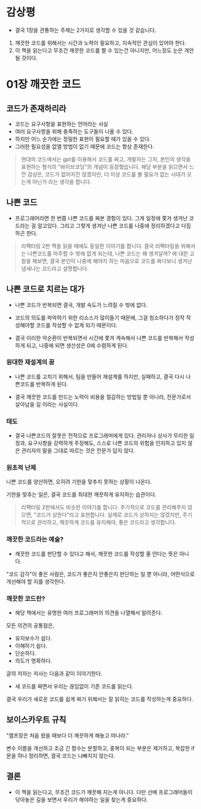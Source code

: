 # 감상평

- 결국 1장을 관통하는 주제는 2가지로 생각할 수 있을 것 같습니다.

1. 깨끗한 코드를 위해서는 시간과 노력이 필요하고, 지속적인 관심이 있어야 한다.
2. 이 책을 읽는다고 무조건 깨끗한 코드를 짤 수 있는건 아니지만, 어느정도 눈은 개안될 것이다.

# 01장 깨끗한 코드

## 코드가 존재하리라

- 코드는 요구사항을 표현하는 언어라는 사실
- 여러 요구사항을 위해 충족하는 도구들이 나올 수 있다.
- 하지만 어느 순가에는 정밀한 표현이 필요할 때가 있을 수 있다.
- 그러한 필요성을 없앨 방법이 없기 때문에 코드는 항상 존재한다.

> 현대의 코드에서는 gpt를 이용해서 코드를 짜고, 개발자는 그저, 본인의 생각을 표현하는 형식의 "바이브코딩"의 개념이 등장했습니다. 해당 부분을 읽으면서 느낀 감상은, 코드가 없어지진 않겠지만, 더 이상 코드를 볼 필요가 없는 시대가 오는게 아닌가 라는 생각을 합니다.

## 나쁜 코드

- 프로그래머라면 한 번쯤 나쁜 코드를 짜본 경험이 있다. 그게 일정에 쫓겨 생겨난 코드라는 걸 알고있다. 그리고 그렇게 생겨난 나쁜 코드를 나중에 정리하겠다고 다짐하곤 한다.

> 리팩터링 2판 책을 읽을 때에도 동일한 이야기를 합니다. 결국 리팩터링을 위해서는 나쁜코드를 마주할 수 밖에 없게 되는데, 나쁜 코드는 왜 생겨날까? 에 대한 고찰을 해보면, 결국 본인이 나중에 해야지 하는 마음으로 코드를 짜다보니 생겨난 냄새나는 코드라고 설명합니다.

## 나쁜 코드로 치르는 대가

- 나쁜 코드가 반복되면 결국, 개발 속도가 느려질 수 밖에 없다.

- 코드의 의도를 파악하기 위한 리소스가 많이들기 때문에, 그걸 청소하다가 정작 작성해야할 코드를 작성할 수 없게 되기 때문이다.

- 결국 이러한 악순환이 반복되면서 시간에 쫓겨 계속해서 나쁜 코드를 반복해서 작성하게 되고, 나중에 되면 생산성은 0에 수렴하게 된다.

### 원대한 재설계의 꿈

- 나쁜 코드를 고치기 위해서, 팀을 만들어 재설계를 하지만, 실패하고, 결국 다시 나쁜코드를 반복하게 된다.

- 결국 깨끗한 코드를 만드는 노력이 비용을 절감하는 방법일 뿐 아니라, 전문가로서 살아남을 길 이라는 사실이다.

### 태도

- 결국 나쁜코드의 잘못은 전적으로 프로그래머에게 있다. 관리자나 상사가 무리한 일정과, 요구사항을 강력하게 주장해도, 스스로 나쁜 코드의 위험을 인지하고 있지 않은 관리자의 말을 그대로 따르는 것은 전문가 답지 않다.

### 원초적 난제

나쁜 코드를 양산하면, 오히려 기한을 맞추지 못하는 상황이 나온다.

기한을 맞추는 일은, 결국 코드를 최대한 깨끗하게 유지하는 습관이다.

> 리팩터링 2판에서도 비슷한 이야기를 합니다. 주기적으로 코드를 관리해주지 않으면, "코드가 상한다"라고 표현합니다. 실제로 코드가 상하지는 않겠지만, 주기적으로 관리하고, 깨끗하게 코드를 유지해야, 좋은 코드라고 생각합니다.

### 깨끗한 코드라는 예술?

- 깨끗한 코드를 판단할 수 있다고 해서, 깨끗한 코드를 작성할 줄 안다는 뜻은 아니다.

"코드 감각"이 좋은 사람은, 코드가 좋은지 안좋은지 판단하는 일 뿐 아니라, 어떤식으로 개선해야 할 지를 생각한다.

### 깨끗한 코드란?

- 해당 책에서는 유명한 여러 프로그래머의 의견을 나열해서 알려준다.

모든 의견의 공통점은,

- 유지보수가 쉽다.
- 이해하기 쉽다.
- 단순하다.
- 의도가 명확하다.

글의 저자는 저사는 다음과 같이 이야기한다.

- 새 코드를 짜면서 우리는 끊임없이 기존 코드를 읽는다.

결국 우리가 새로운 코드를 쉽게 짜기 위해서는 잘 읽히는 코드를 작성하는게 중요하다.

## 보이스카우트 규칙

"캠프장은 처음 왔을 때보다 더 깨끗하게 해놓고 떠나라."

변수 이름을 개선하고
조금 긴 함수는 분할하고,
중복이 되는 부분은 제거하고,
복잡한 if문을 하나 정리하면,
결국 코드는 나빠지지 않는다.

## 결론

- 이 책을 읽는다고, 무조건 코드가 깨끗해 지는게 아니다. 다만 선배 프로그래머들이 닦아놓은 길을 보면서 우리가 해야하는 일을 찾는게 중요하다.

